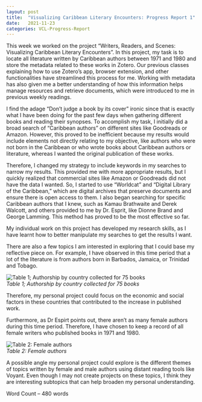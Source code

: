 ```yaml
---
layout: post
title:  "Visualizing Caribbean Literary Encounters: Progress Report 1"
date:   2021-11-23
categories: VCL-Progress-Report
---
```

<style>
div {
  text-align: justify;
  text-justify: inter-word;
}

</style>

This week we worked on the project “Writers, Readers, and Scenes: Visualizing Caribbean Literary Encounters”. In this project, my task is to locate all literature written by Caribbean authors between 1971 and 1980 and store the metadata related to these works in Zotero. Our previous classes explaining how to use Zotero’s app, browser extension, and other functionalities have streamlined this process for me. Working with metadata has also given me a better understanding of how this information helps manage resources and retrieve documents, which were introduced to me in previous weekly readings.

I find the adage “Don’t judge a book by its cover” ironic since that is exactly what I have been doing for the past few days when gathering different books and reading their synopses. To accomplish my task, I initially did a broad search of “Caribbean authors” on different sites like Goodreads or Amazon. However, this proved to be inefficient because my results would include elements not directly relating to my objective, like authors who were not born in the Caribbean or who wrote books about Caribbean authors or literature, whereas I wanted the original publication of these works.

Therefore, I changed my strategy to include keywords in my searches to narrow my results. This provided me with more appropriate results, but I quickly realized that commercial sites like Amazon or Goodreads did not have the data I wanted. So, I started to use “Worldcat” and “Digital Library of the Caribbean,” which are digital archives that preserve documents and ensure there is open access to them. I also began searching for specific Caribbean authors that I knew, such as Kamau Brathwaite and Derek Walcott, and others provided to me by Dr. Esprit, like Dionne Brand and George Lamming. This method has proved to be the most effective so far.

My individual work on this project has developed my research skills, as I have learnt how to better manipulate my searches to get the results I want.

There are also a few topics I am interested in exploring that I could base my reflective piece on. For example, I have observed in this time period that a lot of the literature is from authors born in Barbados, Jamaica, or Trinidad and Tobago.

![Table 1; Authorship by country collected for 75 books](https://createcaribbean.org/create/cariblithistory/wp-content/uploads/sites/6/2021/11/Authorship-by-Country.jpg)
<br/>
*Table 1; Authorship by country collected for 75 books*

Therefore, my personal project could focus on the economic and social factors in these countries that contributed to the increase in published work.

Furthermore, as Dr Espirt points out, there aren’t as many female authors during this time period. Therefore, I have chosen to keep a record of all female writers who published books in 1971 and 1980.


![Table 2: Female authors](https://createcaribbean.org/create/cariblithistory/wp-content/uploads/sites/6/2021/11/Female-Authors.jpg)
<br/>
*Table 2: Female authors*

A possible angle my personal project could explore is the different themes of topics written by female and male authors using distant reading tools like Voyant. Even though I may not create projects on these topics, I think they are interesting subtopics that can help broaden my personal understanding.

Word Count – 480 words




